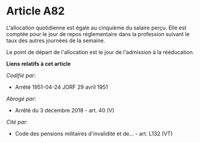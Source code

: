 # Article A82

L'allocation quotidienne est égale au cinquième du salaire perçu. Elle est comptée pour le jour de repos réglementaire dans
la profession suivant le taux des autres journées de la semaine.

Le point de départ de l'allocation est le jour de l'admission à la rééducation.

**Liens relatifs à cet article**

_Codifié par_:

  - Arrêté 1951-04-24 JORF 29 avril 1951

_Abrogé par_:

  - Arrêté du 3 décembre 2018 - art. 40 (V)

_Cité par_:

  - Code des pensions militaires d'invalidité et de... - art. L132 (VT)
